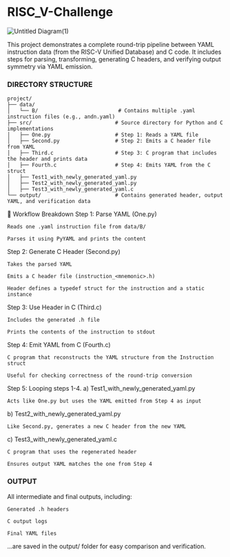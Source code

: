 # RISC_V-Challenge

![Untitled Diagram(1)](https://github.com/user-attachments/assets/236be8c3-ee92-40db-941d-8a41222856aa)

This project demonstrates a complete round-trip pipeline between YAML instruction data (from the RISC-V Unified Database) and C code. It includes steps for parsing, transforming, generating C headers, and verifying output symmetry via YAML emission.

### DIRECTORY STRUCTURE 

```
project/
├── data/
│   └── B/                          # Contains multiple .yaml instruction files (e.g., andn.yaml)
├── src/                           # Source directory for Python and C implementations
│   ├── One.py                     # Step 1: Reads a YAML file
│   ├── Second.py                  # Step 2: Emits a C header file from YAML
│   ├── Third.c                    # Step 3: C program that includes the header and prints data
│   ├── Fourth.c                   # Step 4: Emits YAML from the C struct
│   ├── Test1_with_newly_generated_yaml.py
│   ├── Test2_with_newly_generated_yaml.py
│   ├── Test3_with_newly_generated_yaml.c
└── output/                        # Contains generated header, output YAML, and verification data
```


🔁 Workflow Breakdown
 Step 1: Parse YAML (One.py)

    Reads one .yaml instruction file from data/B/

    Parses it using PyYAML and prints the content

 Step 2: Generate C Header (Second.py)

    Takes the parsed YAML

    Emits a C header file (instruction_<mnemonic>.h)

    Header defines a typedef struct for the instruction and a static instance

Step 3: Use Header in C (Third.c)

    Includes the generated .h file

    Prints the contents of the instruction to stdout

Step 4: Emit YAML from C (Fourth.c)

    C program that reconstructs the YAML structure from the Instruction struct

    Useful for checking correctness of the round-trip conversion


Step 5: Looping steps 1-4.
a) Test1_with_newly_generated_yaml.py

    Acts like One.py but uses the YAML emitted from Step 4 as input

b) Test2_with_newly_generated_yaml.py

    Like Second.py, generates a new C header from the new YAML

c) Test3_with_newly_generated_yaml.c

    C program that uses the regenerated header

    Ensures output YAML matches the one from Step 4

### OUTPUT
All intermediate and final outputs, including:

    Generated .h headers

    C output logs

    Final YAML files

...are saved in the output/ folder for easy comparison and verification.

